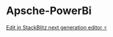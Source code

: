 # Apsche-PowerBi

[Edit in StackBlitz next generation editor ⚡️](https://stackblitz.com/~/github.com/HHHHHHHHH1235677/Apsche-PowerBi)